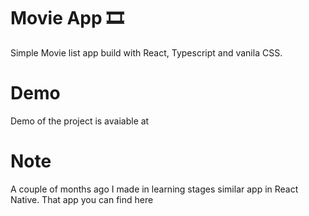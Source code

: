 # Movie App 🎞️

Simple Movie list app build with React, Typescript and vanila CSS.

# Demo

Demo of the project is avaiable at

# Note

A couple of months ago I made in learning stages similar app in React Native.
That app you can find here

